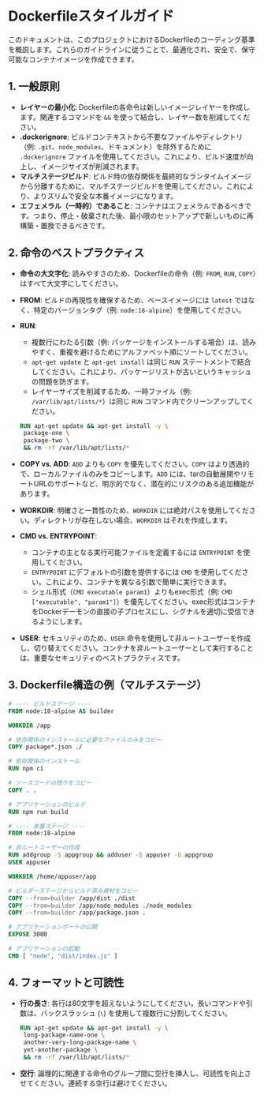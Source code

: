 # Dockerfileスタイルガイド

このドキュメントは、このプロジェクトにおけるDockerfileのコーディング基準を概説します。これらのガイドラインに従うことで、最適化され、安全で、保守可能なコンテナイメージを作成できます。

## 1. 一般原則

- **レイヤーの最小化**:
  Dockerfileの各命令は新しいイメージレイヤーを作成します。関連するコマンドを
  `&&` を使って結合し、レイヤー数を削減してください。
- **.dockerignore**: ビルドコンテキストから不要なファイルやディレクトリ（例:
  `.git`、`node_modules`、ドキュメント）を除外するために `.dockerignore`
  ファイルを使用してください。これにより、ビルド速度が向上し、イメージサイズが削減されます。
- **マルチステージビルド**: ビルド時の依存関係を最終的なランタイムイメージから分離するために、マルチステージビルドを使用してください。これにより、よりスリムで安全な本番イメージになります。
- **エフェメラル（一時的）であること**: コンテナはエフェメラルであるべきです。つまり、停止・破棄された後、最小限のセットアップで新しいものに再構築・置換できるべきです。

## 2. 命令のベストプラクティス

- **命令の大文字化**: 読みやすさのため、Dockerfileの命令（例: `FROM`, `RUN`,
  `COPY`）はすべて大文字にしてください。

- **FROM**: ビルドの再現性を確保するため、ベースイメージには `latest`
  ではなく、特定のバージョンタグ（例: `node:18-alpine`）を使用してください。

- **RUN**:
  - 複数行にわたる引数（例: パッケージをインストールする場合）は、読みやすく、重複を避けるためにアルファベット順にソートしてください。
  - `apt-get update` と `apt-get install` は同じ `RUN`
    ステートメントで結合してください。これにより、パッケージリストが古いというキャッシュの問題を防ぎます。
  - レイヤーサイズを削減するため、一時ファイル（例:
    `/var/lib/apt/lists/*`）は同じ `RUN`
    コマンド内でクリーンアップしてください。

  ```dockerfile
  RUN apt-get update && apt-get install -y \
   package-one \
   package-two \
   && rm -rf /var/lib/apt/lists/*
  ```

- **COPY vs. ADD**: `ADD` よりも `COPY` を優先してください。`COPY`
  はより透過的で、ローカルファイルのみをコピーします。`ADD`
  には、tarの自動展開やリモートURLのサポートなど、明示的でなく、潜在的にリスクのある追加機能があります。

- **WORKDIR**: 明確さと一貫性のため、`WORKDIR`
  には絶対パスを使用してください。ディレクトリが存在しない場合、`WORKDIR`
  はそれを作成します。

- **CMD vs. ENTRYPOINT**:
  - コンテナの主となる実行可能ファイルを定義するには `ENTRYPOINT`
    を使用してください。
  - `ENTRYPOINT` にデフォルトの引数を提供するには `CMD`
    を使用してください。これにより、コンテナを異なる引数で簡単に実行できます。
  - シェル形式（`CMD executable param1`）よりもexec形式（例:
    `CMD ["executable", "param1"]`）を優先してください。exec形式はコンテナをDockerデーモンの直接の子プロセスにし、シグナルを適切に受信できるようにします。

- **USER**: セキュリティのため、`USER`
  命令を使用して非ルートユーザーを作成し、切り替えてください。コンテナを非ルートユーザーとして実行することは、重要なセキュリティのベストプラクティスです。

## 3. Dockerfile構造の例（マルチステージ）

```dockerfile
# ---- ビルドステージ ----
FROM node:18-alpine AS builder

WORKDIR /app

# 依存関係のインストールに必要なファイルのみをコピー
COPY package*.json ./

# 依存関係のインストール
RUN npm ci

# ソースコードの残りをコピー
COPY . .

# アプリケーションのビルド
RUN npm run build

# ---- 本番ステージ ----
FROM node:18-alpine

# 非ルートユーザーの作成
RUN addgroup -S appgroup && adduser -S appuser -G appgroup
USER appuser

WORKDIR /home/appuser/app

# ビルダーステージからビルド済み資材をコピー
COPY --from=builder /app/dist ./dist
COPY --from=builder /app/node_modules ./node_modules
COPY --from=builder /app/package.json .

# アプリケーションポートの公開
EXPOSE 3000

# アプリケーションの起動
CMD [ "node", "dist/index.js" ]
```

## 4. フォーマットと可読性

- **行の長さ**: 各行は80文字を超えないようにしてください。長いコマンドや引数は、バックスラッシュ (`\`) を使用して複数行に分割してください。

  ```dockerfile
  RUN apt-get update && apt-get install -y \
   long-package-name-one \
   another-very-long-package-name \
   yet-another-package \
   && rm -rf /var/lib/apt/lists/*
  ```

- **空行**: 論理的に関連する命令のグループ間に空行を挿入し、可読性を向上させてください。連続する空行は避けてください。

```

```
